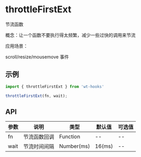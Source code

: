 # throttleFirstExt

节流函数

概念：让一个函数不要执行得太频繁，减少一些过快的调用来节流

应用场景：

scroll/resize/mousemove 事件

## 示例


```js
import { throttleFirstExt } from 'wt-hooks'

throttleFirstExt(fn, wait);

```


## API
|参数|说明|类型|默认值|可选值|
|-|-|-|-|-|
|fn|节流函数回调	|Function|--|--|
|wait|节流时间间隔	|Number(ms)|16(ms)|--|